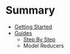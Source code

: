 # Summary

* [Getting Started](README.md)
* [Guides](guides.md)
   * [Step By Step](step_by_step.md)
   * Model Reducers

